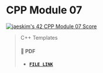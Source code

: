 # CPP Module 07

[![jaeskim's 42 CPP Module 07 Score](https://badge42.herokuapp.com/api/project/jaeskim/CPP%20Module%2007)](https://github.com/JaeSeoKim/badge42)

> C++ Templates
>
> #### 📝 PDF
>
> - [**`FILE LINK`**](https://github.com/JaeSeoKim/42cursus/42cursus/blob/master/pdf/en.subject-C++-Module07.pdf)
